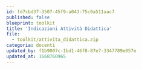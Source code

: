 ```yaml
---
id: fd7cbd37-3507-45f9-a043-75c0a511aac7
published: false
blueprint: toolkit
title: 'Indicazioni Attività Didattica'
file:
  - toolkit/attivita_didattica.zip
categoria: docenti
updated_by: f1b9007c-1bd1-46f8-87e7-3347789e057e
updated_at: 1668760965
---
```

